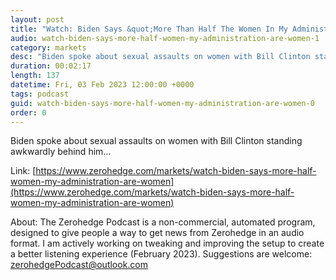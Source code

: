 ```yaml
---
layout: post
title: "Watch: Biden Says &quot;More Than Half The Women In My Administration Are Women&quot;"
audio: watch-biden-says-more-half-women-my-administration-are-women-1
category: markets
desc: "Biden spoke about sexual assaults on women with Bill Clinton standing awkwardly behind him..."
duration: 00:02:17
length: 137
datetime: Fri, 03 Feb 2023 12:00:00 +0000
tags: podcast
guid: watch-biden-says-more-half-women-my-administration-are-women-0
order: 0
---
```

Biden spoke about sexual assaults on women with Bill Clinton standing awkwardly behind him...

Link: [https://www.zerohedge.com/markets/watch-biden-says-more-half-women-my-administration-are-women](https://www.zerohedge.com/markets/watch-biden-says-more-half-women-my-administration-are-women)

About: The Zerohedge Podcast is a non-commercial, automated program, designed to give people a way to get news from Zerohedge in an audio format.  I am actively working on tweaking and improving the setup to create a better listening experience (February 2023).  Suggestions are welcome: [zerohedgePodcast@outlook.com](mailto:zerohedgePodcast@outlook.com)
